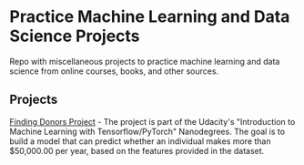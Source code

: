 # Practice Machine Learning and Data Science Projects

Repo with miscellaneous projects to practice machine learning and data science from online courses, books, and other sources.

## Projects

[Finding Donors Project](https://github.com/michelmf/practice_ml_projects/tree/main/finding_donors_project) - The project is part of the Udacity's "Introduction to Machine Learning with Tensorflow/PyTorch" Nanodegrees. The goal is to build a model that can predict whether an individual makes more than $50,000.00 per year, based on the features provided in the dataset.
